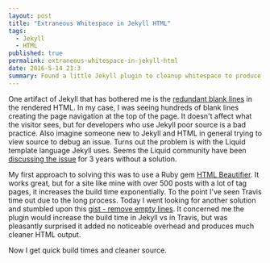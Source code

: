 ```yaml
---
layout: post
title: "Extraneous Whitespace in Jekyll HTML"
tags:
  - Jekyll
  - HTML
published: true
permalink: extraneous-whitespace-in-jekyll-html
date: 2016-5-14 21:3
summary: Found a little Jekyll plugin to cleanup whitespace to produce better source code without overhead in build.
---
```

One artifact of Jekyll that has bothered me is the [redundant blank lines](https://github.com/jekyll/jekyll/issues/1717) in the rendered HTML. In my case, I was seeing hundreds of blank lines creating the page navigation at the top of the page. It doesn't affect what the visitor sees, but for developers who use Jekyll poor source is a bad practice. Also imagine someone new to Jekyll and HTML in general trying to view source to debug an issue. Turns out the problem is with the Liquid template language Jekyll uses. Seems the Liquid community have been [discussing the issue](https://github.com/Shopify/liquid/issues/216) for 3 years without a solution.

My first approach to solving this was to use a Ruby gem [HTML Beautifier](https://github.com/threedaymonk/htmlbeautifier). It works great, but for a site like mine with over 500 posts with a lot of tag pages, it increases the build time exponentially. To the point I've seen Travis time out due to the long process. Today I went looking for another solution and stumbled upon this [gist - remove empty lines](https://gist.github.com/kerotaa/5788650). It concerned me the plugin would increase the build time in Jekyll vs in Travis, but was pleasantly surprised it added no noticeable overhead and produces much cleaner HTML output.

Now I get quick build times and cleaner source.

<a href="https://brid.gy/publish/twitter"></a>

